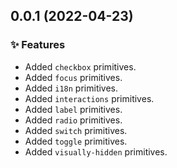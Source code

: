 ## 0.0.1 (2022-04-23)

### ✨ Features

- Added `checkbox` primitives.
- Added `focus` primitives.
- Added `i18n` primitives.
- Added `interactions` primitives.
- Added `label` primitives.
- Added `radio` primitives.
- Added `switch` primitives.
- Added `toggle` primitives.
- Added `visually-hidden` primitives.
